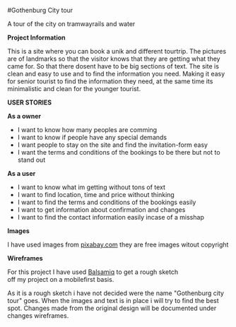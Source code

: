 #Gothenburg City tour

A tour of the city on tramwayrails and water

**Project Information**

This is a site where you can book a unik and different tourtrip. 
The pictures are of landmarks so that the visitor knows that they are getting what they came for.
So that there dosent have to be big sections of text.
The site is clean and easy to  use and to find the information you need.
Making it easy for senior tourist to find the information they need, at the 
same time its minimalistic and clean for the younger tourist.


**USER STORIES**

**As a owner**

* I want to know how many peoples are comming
* I want to know if people have any special demands
* I want people to stay on the site and find the invitation-form easy
* I want the terms and conditions of the bookings to be there but not to stand out

**As a user**

* I want to know what im getting without tons of text
* I want to find location, time and price without thinking
* I want to find the terms and conditions of the bookings easily
* I want to get information about confirmation and changes
* I want to find the contact information easily incase of a misshap



**Images**

I have used images from [pixabay.com](http://www.pixabay.com)
they are free images witout copyright

**Wireframes**

For this project I have used [Balsamiq](https://balsamiq.com/wireframes/) to get a rough sketch  
off my project on a mobilefirst basis. 

As it is a rough sketch i have not decided were the name "Gothenburg city tour" goes.
When the images and text is in place i will try to find the best spot. 
Changes made from the original design will be documented under changes wireframes.
